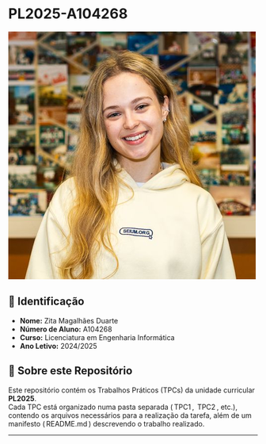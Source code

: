 # PL2025-A104268

![Zita Duarte](zitaduarte.jpeg)  

## 📌 Identificação  
-  ⁠**Nome:** Zita Magalhães Duarte
-  ⁠**Número de Aluno:** A104268
-  **Curso:** Licenciatura em Engenharia Informática
-  **Ano Letivo:** 2024/2025

## 📖 Sobre este Repositório  
Este repositório contém os Trabalhos Práticos (TPCs) da unidade curricular **PL2025**.  
Cada TPC está organizado numa pasta separada (⁠ TPC1 ⁠, ⁠ TPC2 ⁠, etc.), contendo os arquivos necessários para a realização da tarefa, além de um manifesto (⁠ README.md ⁠) descrevendo o trabalho realizado.  

---
